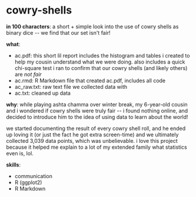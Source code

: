 # cowry-shells

**in 100 characters**: a short + simple look into the use of cowry shells as binary dice -- we find that our set isn't fair!

**what**: 
- ac.pdf: this short lil report includes the histogram and tables i created to help my cousin understand what we were doing. also includes a quick chi-square test i ran to confirm that our cowry shells (and likely others) are *not fair*
- ac.rmd: R Markdown file that created ac.pdf, includes all code
- ac_raw.txt: raw text file we collected data with
- ac.txt: cleaned up data

**why**: while playing ashta chamma over winter break, my 6-year-old cousin and i wondered if cowry shells were truly fair -- i found nothing online, and decided to introduce him to the idea of using data to learn about the world!

we started documenting the result of every cowry shell roll, and he ended up loving it (or just the fact he got extra screen-time) and we ultimately collected 3,039 data points, which was unbelievable. i love this project because it helped me explain to a lot of my extended family what statistics even is, lol.

**skills**: 
- communication
- R (ggplot2)
- R Markdown
